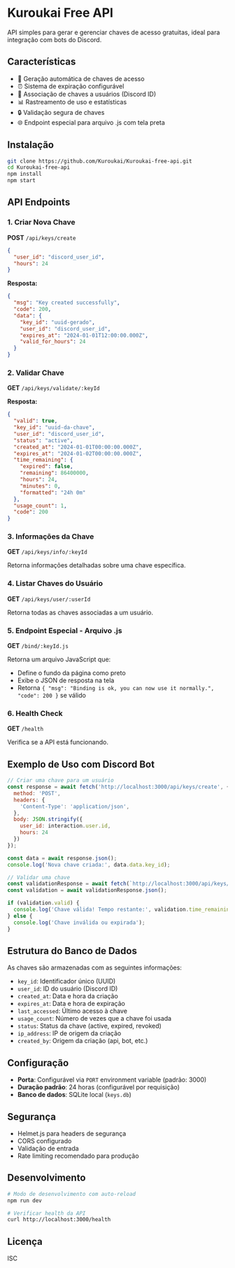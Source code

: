 # Kuroukai Free API

API simples para gerar e gerenciar chaves de acesso gratuitas, ideal para integração com bots do Discord.

## Características

- 🔑 Geração automática de chaves de acesso
- ⏰ Sistema de expiração configurável
- 👤 Associação de chaves a usuários (Discord ID)
- 📊 Rastreamento de uso e estatísticas
- 🔒 Validação segura de chaves
- 🌐 Endpoint especial para arquivo .js com tela preta

## Instalação

```bash
git clone https://github.com/Kuroukai/Kuroukai-free-api.git
cd Kuroukai-free-api
npm install
npm start
```

## API Endpoints

### 1. Criar Nova Chave

**POST** `/api/keys/create`

```json
{
  "user_id": "discord_user_id",
  "hours": 24
}
```

**Resposta:**
```json
{
  "msg": "Key created successfully",
  "code": 200,
  "data": {
    "key_id": "uuid-gerado",
    "user_id": "discord_user_id",
    "expires_at": "2024-01-01T12:00:00.000Z",
    "valid_for_hours": 24
  }
}
```

### 2. Validar Chave

**GET** `/api/keys/validate/:keyId`

**Resposta:**
```json
{
  "valid": true,
  "key_id": "uuid-da-chave",
  "user_id": "discord_user_id",
  "status": "active",
  "created_at": "2024-01-01T00:00:00.000Z",
  "expires_at": "2024-01-02T00:00:00.000Z",
  "time_remaining": {
    "expired": false,
    "remaining": 86400000,
    "hours": 24,
    "minutes": 0,
    "formatted": "24h 0m"
  },
  "usage_count": 1,
  "code": 200
}
```

### 3. Informações da Chave

**GET** `/api/keys/info/:keyId`

Retorna informações detalhadas sobre uma chave específica.

### 4. Listar Chaves do Usuário

**GET** `/api/keys/user/:userId`

Retorna todas as chaves associadas a um usuário.

### 5. Endpoint Especial - Arquivo .js

**GET** `/bind/:keyId.js`

Retorna um arquivo JavaScript que:
- Define o fundo da página como preto
- Exibe o JSON de resposta na tela
- Retorna `{ "msg": "Binding is ok, you can now use it normally.", "code": 200 }` se válido

### 6. Health Check

**GET** `/health`

Verifica se a API está funcionando.

## Exemplo de Uso com Discord Bot

```javascript
// Criar uma chave para um usuário
const response = await fetch('http://localhost:3000/api/keys/create', {
  method: 'POST',
  headers: {
    'Content-Type': 'application/json',
  },
  body: JSON.stringify({
    user_id: interaction.user.id,
    hours: 24
  })
});

const data = await response.json();
console.log('Nova chave criada:', data.data.key_id);

// Validar uma chave
const validationResponse = await fetch(`http://localhost:3000/api/keys/validate/${keyId}`);
const validation = await validationResponse.json();

if (validation.valid) {
  console.log('Chave válida! Tempo restante:', validation.time_remaining.formatted);
} else {
  console.log('Chave inválida ou expirada');
}
```

## Estrutura do Banco de Dados

As chaves são armazenadas com as seguintes informações:

- `key_id`: Identificador único (UUID)
- `user_id`: ID do usuário (Discord ID)
- `created_at`: Data e hora da criação
- `expires_at`: Data e hora de expiração
- `last_accessed`: Último acesso à chave
- `usage_count`: Número de vezes que a chave foi usada
- `status`: Status da chave (active, expired, revoked)
- `ip_address`: IP de origem da criação
- `created_by`: Origem da criação (api, bot, etc.)

## Configuração

- **Porta**: Configurável via `PORT` environment variable (padrão: 3000)
- **Duração padrão**: 24 horas (configurável por requisição)
- **Banco de dados**: SQLite local (`keys.db`)

## Segurança

- Helmet.js para headers de segurança
- CORS configurado
- Validação de entrada
- Rate limiting recomendado para produção

## Desenvolvimento

```bash
# Modo de desenvolvimento com auto-reload
npm run dev

# Verificar health da API
curl http://localhost:3000/health
```

## Licença

ISC

